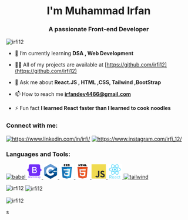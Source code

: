 
<h1 align="center">I'm Muhammad Irfan</h1>
<h3 align="center">A passionate Front-end Developer</h3>

<p align="left"> <img src="https://komarev.com/ghpvc/?username=irfi12&label=Profile%20views&color=0e75b6&style=flat" alt="irfi12" /> </p>

- 🌱 I’m currently learning **DSA , Web Development**

- 👨‍💻 All of my projects are available at [https://github.com/irfi12](https://github.com/irfi12)

- 💬 Ask me about **React.JS , HTML ,CSS, Tailwind ,BootStrap**

- 📫 How to reach me **irfandev4466@gmail.com**

- ⚡ Fun fact **I learned React faster than I learned to cook noodles**

<h3 align="left">Connect with me:</h3>
<p align="left">
<a href="https://linkedin.com/in/https://www.linkedin.com/in/irfi/" target="blank"><img align="center" src="https://raw.githubusercontent.com/rahuldkjain/github-profile-readme-generator/master/src/images/icons/Social/linked-in-alt.svg" alt="https://www.linkedin.com/in/irfi/" height="30" width="40" /></a>
<a href="https://instagram.com/https://www.instagram.com/irfi_12/" target="blank"><img align="center" src="https://raw.githubusercontent.com/rahuldkjain/github-profile-readme-generator/master/src/images/icons/Social/instagram.svg" alt="https://www.instagram.com/irfi_12/" height="30" width="40" /></a>
</p>

<h3 align="left">Languages and Tools:</h3>
<p align="left"> <a href="https://babeljs.io/" target="_blank" rel="noreferrer"> <img src="https://www.vectorlogo.zone/logos/babeljs/babeljs-icon.svg" alt="babel" width="40" height="40"/> </a> <a href="https://getbootstrap.com" target="_blank" rel="noreferrer"> <img src="https://raw.githubusercontent.com/devicons/devicon/master/icons/bootstrap/bootstrap-plain-wordmark.svg" alt="bootstrap" width="40" height="40"/> </a> <a href="https://www.w3schools.com/cpp/" target="_blank" rel="noreferrer"> <img src="https://raw.githubusercontent.com/devicons/devicon/master/icons/cplusplus/cplusplus-original.svg" alt="cplusplus" width="40" height="40"/> </a> <a href="https://www.w3schools.com/css/" target="_blank" rel="noreferrer"> <img src="https://raw.githubusercontent.com/devicons/devicon/master/icons/css3/css3-original-wordmark.svg" alt="css3" width="40" height="40"/> </a> <a href="https://www.w3.org/html/" target="_blank" rel="noreferrer"> <img src="https://raw.githubusercontent.com/devicons/devicon/master/icons/html5/html5-original-wordmark.svg" alt="html5" width="40" height="40"/> </a> <a href="https://developer.mozilla.org/en-US/docs/Web/JavaScript" target="_blank" rel="noreferrer"> <img src="https://raw.githubusercontent.com/devicons/devicon/master/icons/javascript/javascript-original.svg" alt="javascript" width="40" height="40"/> </a> <a href="https://reactjs.org/" target="_blank" rel="noreferrer"> <img src="https://raw.githubusercontent.com/devicons/devicon/master/icons/react/react-original-wordmark.svg" alt="react" width="40" height="40"/> </a> <a href="https://tailwindcss.com/" target="_blank" rel="noreferrer"> <img src="https://www.vectorlogo.zone/logos/tailwindcss/tailwindcss-icon.svg" alt="tailwind" width="40" height="40"/> </a> </p>

<p><img align="left" src="https://github-readme-stats.vercel.app/api/top-langs?username=irfi12&show_icons=true&locale=en&layout=compact" alt="irfi12" /></p>

<p>&nbsp;<img align="center" src="https://github-readme-stats.vercel.app/api?username=irfi12&show_icons=true&locale=en" alt="irfi12" /></p>

<p><img align="center" src="https://github-readme-streak-stats.herokuapp.com/?user=irfi12&" alt="irfi12" /></p>

s
